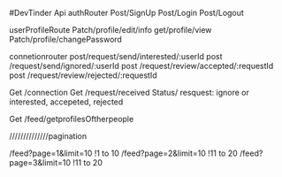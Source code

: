 #DevTinder Api
authRouter
    Post/SignUp 
    Post/Login
    Post/Logout

userProfileRoute
    Patch/profile/edit/info
    get/profile/view
    Patch/profile/changePassword

connetionrouter
    post/request/send/interested/:userId
    post /request/send/ignored/:userId
    post /request/review/accepted/:requestId
    post /request/review/rejected/:requestId

Get /connection
Get /request/received
Status/ resquest:  ignore or interested, accepeted, rejected  

Get /feed/getprofilesOftherpeople


//////////////pagination

/feed?page=1&limit=10     !1 to 10
/feed?page=2&limit=10     !11 to 20
/feed?page=3&limit=10     !11 to 20